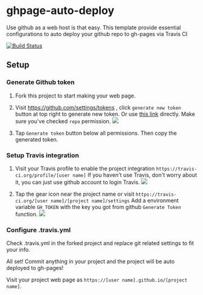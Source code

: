 # ghpage-auto-deploy
Use github as a web host is that easy. This template provide essential configurations to auto deploy your github repo to gh-pages via Travis CI

[![Build Status](https://travis-ci.org/gasolin/ghpage-auto-deploy.png)](https://travis-ci.org/gasolin/ghpage-auto-deploy)

## Setup

### Generate Github token
  1. Fork this project to start making your web page.

  2. Visit https://github.com/settings/tokens , click `generate new token` button at top right to
generate new token. Or use [this link](https://github.com/settings/tokens/new) directly.
Make sure you've checked `repo` permission.
![](http://i.imgur.com/Uhoa7cR.png)

  3. Tap `Generate token` button below all permissions. Then copy the generated token.

### Setup Travis integration

  1. Visit your Travis profile to enable the project integration `https://travis-ci.org/profile/[user name]`
If you haven't use Travis, don't worry about it, you can just use github account to login Travis.
![](http://i.imgur.com/Q1hDoPLm.png)

  2. Tap the gear icon near the project name or visit `https://travis-ci.org/[user name]/[project name]/settings`
Add a environment variable `GH_TOKEN` with the key you got from github `Generate Token` function.
![](http://i.imgur.com/GhMHQO6m.png)


### Configure .travis.yml

Check .travis.yml in the forked project and replace git related settings to fit your info.


All set! Commit anything in your project and the project will be auto deployed to gh-pages!

Visit your project web page as `https://[user name].github.io/[project name]`.

